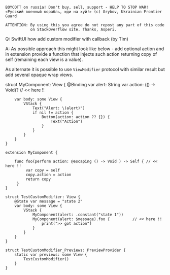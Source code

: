 ```
BOYCOTT on russia! Don't buy, sell, support - HELP TO STOP WAR!
«Русский военный корабль, иди на хуй!» (c) Grybov, Ukrainian Frontier Guard

ATTENTION: By using this you agree do not repost any part of this code
           on StackOverflow site. Thanks, Asperi.
```

Q: SwiftUI how add custom modifier with callback (by Tim)

A: As possible approach this might look like below - add optional action and in extension provide a
function that injects such action returning copy of self (remaining each view is a value).

As alternate it is possible to use `ViewModifier` protocol with similar result but add several opaque
wrap views.


struct MyComponent: View {
        @Binding var alert: String
        var action: (() -> Void)?       // << here !!

        var body: some View {
            VStack {
                Text("Alert: \(alert)")
                if nil != action {
                    Button(action: action ?? {}) {
                        Text("Action")
                    }
                }
            }
        }
    }

    extension MyComponent {

        func foo(perform action: @escaping () -> Void ) -> Self { // << here !!
             var copy = self
             copy.action = action
             return copy
         }
    }

    struct TestCustomModifier: View {
        @State var message = "state 2"
        var body: some View {
            VStack {
                MyComponent(alert: .constant("state 1"))
                MyComponent(alert: $message).foo {          // << here !!
                    print(">> got action")
                }
            }
        }
    }

    struct TestCustomModifier_Previews: PreviewProvider {
        static var previews: some View {
            TestCustomModifier()
        }
    }

